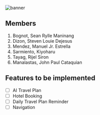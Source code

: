 ![banner](https://i.imgur.com/N5XSbbe.png)

## Members

1. Bognot, Sean Rylle Maninang
2. Dizon, Steven Louie Dejesus
3. Mendez, Manuel Jr. Estrella
4. Sarmiento, Kiyoharu
5. Tayag, Rijel Siron
6. Manalastas, John Paul Cataquian

## Features to be implemented

- [ ] AI Travel Plan
- [ ] Hotel Booking
- [ ] Daily Travel Plan Reminder
- [ ] Navigation